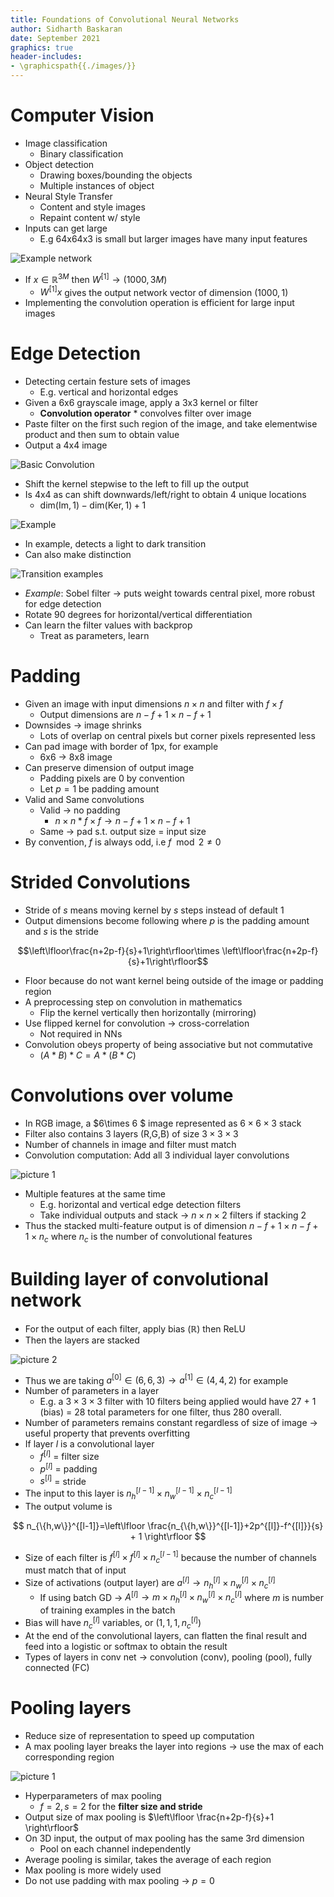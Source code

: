 ```yaml
---
title: Foundations of Convolutional Neural Networks
author: Sidharth Baskaran
date: September 2021
graphics: true
header-includes:
- \graphicspath{{./images/}}
---
```


# Computer Vision

- Image classification
  - Binary classification
- Object detection
  - Drawing boxes/bounding the objects
  - Multiple instances of object
- Neural Style Transfer
  - Content and style images
  - Repaint content w/ style
- Inputs can get large
  - E.g 64x64x3 is small but larger images have many input features

![Example network](../images/1631287303013.png)  

- If $x\in \mathbb{R}^{3M}$ then $W^{[1]}\rightarrow (1000,3M)$
  - $W^{[1]}x$ gives the output network vector of dimension $(1000,1)$
- Implementing the convolution operation is efficient for large input images

# Edge Detection

- Detecting certain festure sets of images
  - E.g. vertical and horizontal edges
- Given a 6x6 grayscale image, apply a 3x3 kernel or filter
  - **Convolution operator** $*$ convolves filter over image
- Paste filter on the first such region of the image, and take elementwise product and then sum to obtain value
- Output a 4x4 image

![Basic Convolution](../images/1631288162728.png)  

- Shift the kernel stepwise to the left to fill up the output
- Is 4x4 as can shift downwards/left/right to obtain 4 unique locations
  - $\mathrm{dim}(\mathrm{Im},1)-\mathrm{dim}(\mathrm{Ker},1)+1$

![Example](../images/1631288524428.png)  

- In example, detects a light to dark transition
- Can also make distinction

![Transition examples](../images/1631288678978.png)  

- *Example*: Sobel filter $\rightarrow$ puts weight towards central pixel, more robust for edge detection
- Rotate 90 degrees for horizontal/vertical differentiation
- Can learn the filter values with backprop
  - Treat as parameters, learn

# Padding

- Given an image with input dimensions $n\times n$ and filter with $f\times f$
  - Output dimensions are $n-f+1\times n-f+1$
- Downsides $\rightarrow$ image shrinks
  - Lots of overlap on central pixels but corner pixels represented less
- Can pad image with border of 1px, for example
  - 6x6 $\rightarrow$ 8x8 image
- Can preserve dimension of output image
  - Padding pixels are 0 by convention
  - Let $p=1$ be padding amount
- Valid and Same convolutions
  - Valid $\rightarrow$ no padding
    - $n\times n\;\ast\;f\times f\rightarrow n-f+1\times n-f+1$
  - Same $\rightarrow$ pad s.t. output size = input size
- By convention, $f$ is always odd, i.e $f\mod 2\neq 0$

# Strided Convolutions

- Stride of $s$ means moving kernel by $s$ steps instead of default 1
- Output dimensions become following where $p$ is the padding amount and $s$ is the stride

$$\left\lfloor\frac{n+2p-f}{s}+1\right\rfloor\times \left\lfloor\frac{n+2p-f}{s}+1\right\rfloor$$

- Floor because do not want kernel being outside of the image or padding region
- A preprocessing step on convolution in mathematics
  - Flip the kernel vertically then horizontally (mirroring)
- Use flipped kernel for convolution $\rightarrow$ cross-correlation
  - Not required in NNs
- Convolution obeys property of being associative but not commutative
  - $(A*B)*C=A*(B*C)$

# Convolutions over volume

- In RGB image, a $6\times 6 $ image represented as $6\times 6\times 3$ stack
- Filter also contains 3 layers (R,G,B) of size $3\times3\times 3$
- Number of channels in image and filter must match
- Convolution computation: Add all 3 individual layer convolutions

![picture 1](../images/1638203794848.png)  

- Multiple features at the same time
  - E.g. horizontal and vertical edge detection filters
  - Take individual outputs and stack $\rightarrow$ $n\times n\times 2$ filters if stacking 2
- Thus the stacked multi-feature output is of dimension $n-f+1\times n-f+1\times n_c$ where $n_c$ is the number of convolutional features

# Building layer of convolutional network

- For the output of each filter, apply bias ($\mathbb{R}$) then ReLU
- Then the layers are stacked

![picture 2](../images/1638204258786.png)  

- Thus we are taking $a^{[0]}\in (6,6,3)\rightarrow a^{[1]}\in (4,4,2)$ for example
- Number of parameters in a layer
  - E.g. a $3\times3\times 3$ filter with 10 filters being applied would have 27 + 1 (bias) = 28 total parameters for one filter, thus 280 overall.
- Number of parameters remains constant regardless of size of image $\rightarrow$ useful property that prevents overfitting
- If layer $l$ is a convolutional layer
  - $f^{[l]}$ = filter size
  - $p^{[l]}$ = padding
  - $s^{[l]}$ = stride
- The input to this layer is $n_h^{[l-1]}\times n_w^{[l-1]}\times n_c ^{[l-1]}$
- The output volume is

$$
n_{\{h,w\}}^{[l-1]}=\left\lfloor \frac{n_{\{h,w\}}^{[l-1]}+2p^{[l]}-f^{[l]}}{s} + 1 \right\rfloor
$$

- Size of each filter is $f^{[l]}\times f^{[l]}\times n_c^{[l-1]}$ because the number of channels must match that of input
- Size of activations (output layer) are $a^{[l]}\rightarrow n_h^{[l]}\times n_w^{[l]}\times n_c^{[l]}$
  - If using batch GD $\rightarrow$ $A^{[l]}\rightarrow m\times n_h^{[l]}\times n_w^{[l]}\times n_c^{[l]}$ where $m$ is number of training examples in the batch
- Bias will have $n_c^{[l]}$ variables, or $(1,1,1,n_c^{[l]})$
- At the end of the convolutional layers, can flatten the final result and feed into a logistic or softmax to obtain the result
- Types of layers in conv net $\rightarrow$ convolution (conv), pooling (pool), fully connected (FC)

# Pooling layers

- Reduce size of representation to speed up computation
- A max pooling layer breaks the layer into regions $\rightarrow$ use the max of each corresponding region

![picture 1](../images/1638376767307.png)  

- Hyperparameters of max pooling
  - $f=2, s=2$ for the **filter size and stride**
- Output size of max pooling is $\left\lfloor \frac{n+2p-f}{s}+1 \right\rfloor$
- On 3D input, the output of max pooling has the same 3rd dimension
  - Pool on each channel independently
- Average pooling is similar, takes the average of each region
- Max pooling is more widely used
- Do not use padding with max pooling $\rightarrow$ $p=0$
